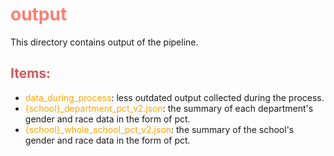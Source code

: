 # <font color="Salmon">output</font>

This directory contains output of the pipeline.

## <font color="IndianRed">Items:</font>
- <font color="orange">data_during_process</font>: less outdated output collected during the process.
- <font color="orange">{school}_department_pct_v2.json</font>: the summary of each department's gender and race data in the form of pct.
- <font color="orange">{school}_whole_school_pct_v2.json</font>: the summary of the school's gender and race data in the form of pct.